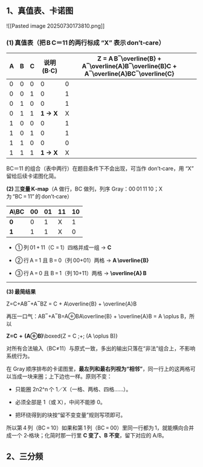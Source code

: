 ## 1、真值表、卡诺图
![[Pasted image 20250730173810.png]]
### (1) 真值表（把 B C＝11 的两行标成 “X” 表示 don’t‑care）

|A|B|C|说明 (B·C)|Z = A B‾\overline{B} + A‾\overline{A}B‾\overline{B}C + A‾\overline{A}BC‾\overline{C}|
|---|---|---|---|---|
|0|0|0|0|0|
|0|0|1|0|1|
|0|1|0|0|1|
|0|1|1|**1 → X**|X|
|1|0|0|0|1|
|1|0|1|0|1|
|1|1|0|0|0|
|1|1|1|**1 → X**|X|

BC＝11 的组合（表中两行）在题目条件下不会出现，可当作 don’t‑care，用 “X” 留给后续卡诺图化简。

**(2) 三变量 K‑map**（A 做行，BC 做列，列序 Gray：00 01 11 10；X 为 “BC = 11” 的 don’t‑care）

| A\BC  | 00  | 01  | 11  | 10  |
| ----- | --- | --- | --- | --- |
| **0** | 0   | 1   | X   | 1   |
| **1** | 1   | 1   | X   | 0   |

- ① 列 01 + 11（C = 1）四格并成一组 → **C**
    
- ② 行 A = 1 且 B = 0（列 00+01）两格 → **A \overline{B}**
    
- ③ 行 A = 0 且 B = 1（列 10+11）两格 → **\overline{A} B**
    

---

**(3) 最简结果**

Z=C+AB‾+A‾BZ = C + A\overline{B} + \overline{A}B

再压一口气：AB‾+A‾B=A⊕BA\overline{B} + \overline{A}B = A \oplus B，所以

**Z=C  +  (A⊕B)**\boxed{Z = C \;+\; (A \oplus B)}

对所有合法输入（BC≠11）与原式一致，多出的输出只落在“非法”组合上，不影响系统行为。

在 Gray 顺序排布的卡诺图里，**最左列和最右列视为“相邻”**，同一行上的这两格可以当成一块来圈；上下边也一样。原则不变：

- 只能圈 2n2^n 个 1／X（一格、两格、四格……）。
    
- 必须全部是 1（或 X），中间不能掺 0。
    
- 把环绕得到的块按“留不变变量”规则写项即可。
    

所以第 4 列（BC = 10）如果和第 1 列（BC = 00）里同一行都为 1，就能横向合并成一个 2‑格块；化简时那一行里 **C 变了、B 不变**，留下对应的 A/B。

## 2、三分频